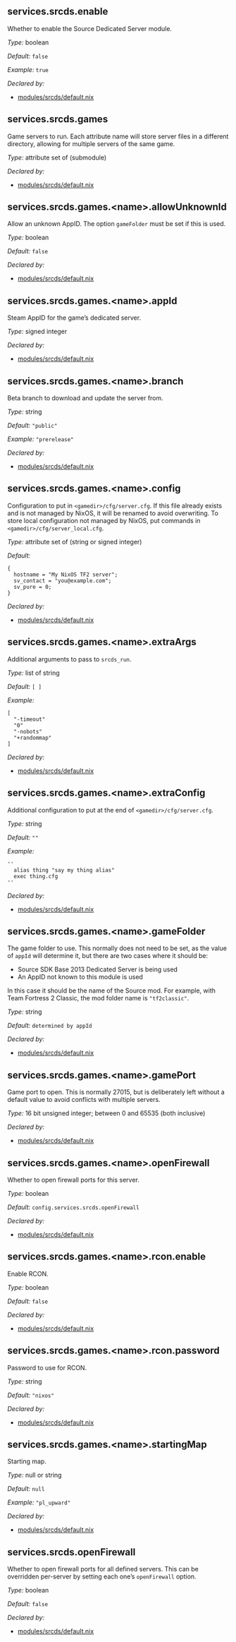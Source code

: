 ## services\.srcds\.enable

Whether to enable the Source Dedicated Server module\.



*Type:*
boolean



*Default:*
` false `



*Example:*
` true `

*Declared by:*
 - [modules/srcds/default\.nix](https://github.com/ihaveamac/srcds-nix/blob/main/modules/srcds/default.nix)



## services\.srcds\.games



Game servers to run\. Each attribute name will store server files in a different directory, allowing for multiple servers of the same game\.



*Type:*
attribute set of (submodule)

*Declared by:*
 - [modules/srcds/default\.nix](https://github.com/ihaveamac/srcds-nix/blob/main/modules/srcds/default.nix)



## services\.srcds\.games\.\<name>\.allowUnknownId



Allow an unknown AppID\. The option ` gameFolder ` must be set if this is used\.



*Type:*
boolean



*Default:*
` false `

*Declared by:*
 - [modules/srcds/default\.nix](https://github.com/ihaveamac/srcds-nix/blob/main/modules/srcds/default.nix)



## services\.srcds\.games\.\<name>\.appId



Steam AppID for the game’s dedicated server\.



*Type:*
signed integer

*Declared by:*
 - [modules/srcds/default\.nix](https://github.com/ihaveamac/srcds-nix/blob/main/modules/srcds/default.nix)



## services\.srcds\.games\.\<name>\.branch



Beta branch to download and update the server from\.



*Type:*
string



*Default:*
` "public" `



*Example:*
` "prerelease" `

*Declared by:*
 - [modules/srcds/default\.nix](https://github.com/ihaveamac/srcds-nix/blob/main/modules/srcds/default.nix)



## services\.srcds\.games\.\<name>\.config



Configuration to put in ` <gamedir>/cfg/server.cfg `\. If this file already exists and is not managed by NixOS, it will be renamed to avoid overwriting\. To store local configuration not managed by NixOS, put commands in ` <gamedir>/cfg/server_local.cfg `\.



*Type:*
attribute set of (string or signed integer)



*Default:*

```
{
  hostname = "My NixOS TF2 server";
  sv_contact = "you@example.com";
  sv_pure = 0;
}
```

*Declared by:*
 - [modules/srcds/default\.nix](https://github.com/ihaveamac/srcds-nix/blob/main/modules/srcds/default.nix)



## services\.srcds\.games\.\<name>\.extraArgs



Additional arguments to pass to ` srcds_run `\.



*Type:*
list of string



*Default:*
` [ ] `



*Example:*

```
[
  "-timeout"
  "0"
  "-nobots"
  "+randommap"
]
```

*Declared by:*
 - [modules/srcds/default\.nix](https://github.com/ihaveamac/srcds-nix/blob/main/modules/srcds/default.nix)



## services\.srcds\.games\.\<name>\.extraConfig



Additional configuration to put at the end of ` <gamedir>/cfg/server.cfg `\.



*Type:*
string



*Default:*
` "" `



*Example:*

```
''
  alias thing "say my thing alias"
  exec thing.cfg
''
```

*Declared by:*
 - [modules/srcds/default\.nix](https://github.com/ihaveamac/srcds-nix/blob/main/modules/srcds/default.nix)



## services\.srcds\.games\.\<name>\.gameFolder



The game folder to use\. This normally does not need to be set, as the value of ` appId ` will determine it, but there are two cases where it should be:

 - Source SDK Base 2013 Dedicated Server is being used
 - An AppID not known to this module is used

In this case it should be the name of the Source mod\. For example, with Team Fortress 2 Classic, the mod folder name is ` "tf2classic" `\.



*Type:*
string



*Default:*
` determined by appId `

*Declared by:*
 - [modules/srcds/default\.nix](https://github.com/ihaveamac/srcds-nix/blob/main/modules/srcds/default.nix)



## services\.srcds\.games\.\<name>\.gamePort



Game port to open\. This is normally 27015, but is deliberately left without a default value to avoid conflicts with multiple servers\.



*Type:*
16 bit unsigned integer; between 0 and 65535 (both inclusive)

*Declared by:*
 - [modules/srcds/default\.nix](https://github.com/ihaveamac/srcds-nix/blob/main/modules/srcds/default.nix)



## services\.srcds\.games\.\<name>\.openFirewall



Whether to open firewall ports for this server\.



*Type:*
boolean



*Default:*
` config.services.srcds.openFirewall `

*Declared by:*
 - [modules/srcds/default\.nix](https://github.com/ihaveamac/srcds-nix/blob/main/modules/srcds/default.nix)



## services\.srcds\.games\.\<name>\.rcon\.enable



Enable RCON\.



*Type:*
boolean



*Default:*
` false `

*Declared by:*
 - [modules/srcds/default\.nix](https://github.com/ihaveamac/srcds-nix/blob/main/modules/srcds/default.nix)



## services\.srcds\.games\.\<name>\.rcon\.password



Password to use for RCON\.



*Type:*
string



*Default:*
` "nixos" `

*Declared by:*
 - [modules/srcds/default\.nix](https://github.com/ihaveamac/srcds-nix/blob/main/modules/srcds/default.nix)



## services\.srcds\.games\.\<name>\.startingMap



Starting map\.



*Type:*
null or string



*Default:*
` null `



*Example:*
` "pl_upward" `

*Declared by:*
 - [modules/srcds/default\.nix](https://github.com/ihaveamac/srcds-nix/blob/main/modules/srcds/default.nix)



## services\.srcds\.openFirewall



Whether to open firewall ports for all defined servers\. This can be overridden per-server by setting each one’s ` openFirewall ` option\.



*Type:*
boolean



*Default:*
` false `

*Declared by:*
 - [modules/srcds/default\.nix](https://github.com/ihaveamac/srcds-nix/blob/main/modules/srcds/default.nix)


